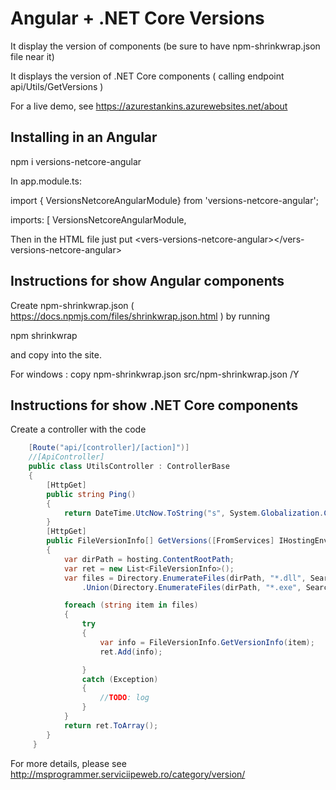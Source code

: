 # Angular + .NET Core Versions

It display the version of components (be sure to have npm-shrinkwrap.json file near it)

It displays the version of .NET Core components ( calling endpoint  api/Utils/GetVersions  )

For a live demo, see https://azurestankins.azurewebsites.net/about



## Installing in an Angular 

npm i versions-netcore-angular

In app.module.ts:

import { VersionsNetcoreAngularModule} from 'versions-netcore-angular';

imports: [
    VersionsNetcoreAngularModule,



Then in the HTML file just put
&lt;vers-versions-netcore-angular&gt;&lt;/vers-versions-netcore-angular&gt;




## Instructions for show Angular components

Create npm-shrinkwrap.json ( https://docs.npmjs.com/files/shrinkwrap.json.html ) by running

npm shrinkwrap

and copy into the site.

For windows  :  copy npm-shrinkwrap.json src/npm-shrinkwrap.json /Y


## Instructions for show .NET Core components

Create a controller with the code
```csharp
    [Route("api/[controller]/[action]")]
    //[ApiController]
    public class UtilsController : ControllerBase
    {
        [HttpGet]
        public string Ping()
        {
            return DateTime.UtcNow.ToString("s", System.Globalization.CultureInfo.InvariantCulture);
        }
        [HttpGet]
        public FileVersionInfo[] GetVersions([FromServices] IHostingEnvironment hosting)
        {
            var dirPath = hosting.ContentRootPath;
            var ret = new List<FileVersionInfo>();
            var files = Directory.EnumerateFiles(dirPath, "*.dll", SearchOption.AllDirectories)
                .Union(Directory.EnumerateFiles(dirPath, "*.exe", SearchOption.AllDirectories));

            foreach (string item in files)
            {
                try
                {
                    var info = FileVersionInfo.GetVersionInfo(item);
                    ret.Add(info);

                }
                catch (Exception)
                {
                    //TODO: log
                }
            }
            return ret.ToArray();
        }
     }
```
    
For more details, please see http://msprogrammer.serviciipeweb.ro/category/version/